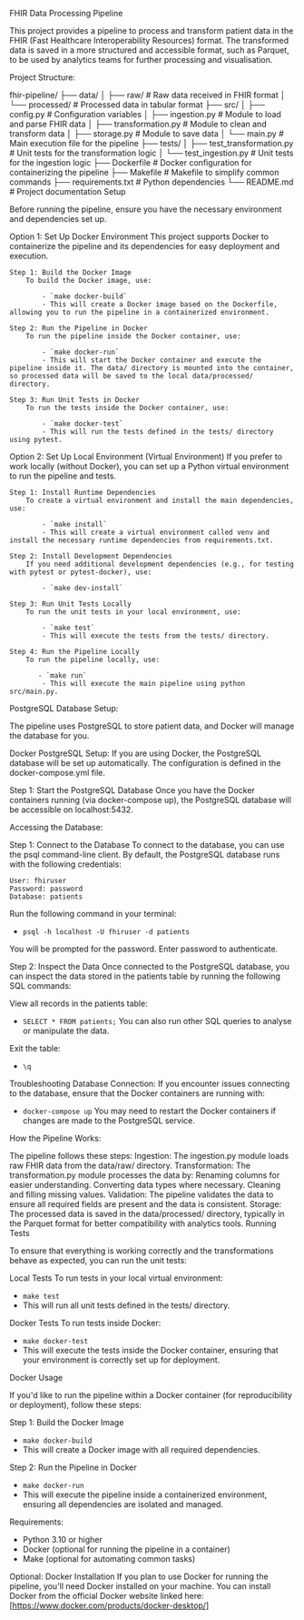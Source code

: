 FHIR Data Processing Pipeline

This project provides a pipeline to process and transform patient data in the FHIR (Fast Healthcare Interoperability Resources) format. The transformed data is saved in a more structured and accessible format, such as Parquet, to be used by analytics teams for further processing and visualisation.

Project Structure:

fhir-pipeline/
├── data/
│   ├── raw/          # Raw data received in FHIR format
│   └── processed/    # Processed data in tabular format
├── src/
│   ├── config.py     # Configuration variables
│   ├── ingestion.py  # Module to load and parse FHIR data
│   ├── transformation.py # Module to clean and transform data
│   ├── storage.py    # Module to save data
│   └── main.py       # Main execution file for the pipeline
├── tests/
│   ├── test_transformation.py # Unit tests for the transformation logic
│   └── test_ingestion.py     # Unit tests for the ingestion logic
├── Dockerfile        # Docker configuration for containerizing the pipeline
├── Makefile          # Makefile to simplify common commands
├── requirements.txt  # Python dependencies
└── README.md         # Project documentation
Setup

Before running the pipeline, ensure you have the necessary environment and dependencies set up.

Option 1: Set Up Docker Environment
This project supports Docker to containerize the pipeline and its dependencies for easy deployment and execution.

    Step 1: Build the Docker Image
        To build the Docker image, use:

            - `make docker-build`
            - This will create a Docker image based on the Dockerfile, allowing you to run the pipeline in a containerized environment.

    Step 2: Run the Pipeline in Docker
        To run the pipeline inside the Docker container, use:

            - `make docker-run`
            - This will start the Docker container and execute the pipeline inside it. The data/ directory is mounted into the container, so processed data will be saved to the local data/processed/ directory.

    Step 3: Run Unit Tests in Docker
        To run the tests inside the Docker container, use:

            - `make docker-test`
            - This will run the tests defined in the tests/ directory using pytest.

Option 2: Set Up Local Environment (Virtual Environment)
If you prefer to work locally (without Docker), you can set up a Python virtual environment to run the pipeline and tests.

    Step 1: Install Runtime Dependencies
        To create a virtual environment and install the main dependencies, use:

            - `make install`
            - This will create a virtual environment called venv and install the necessary runtime dependencies from requirements.txt.

    Step 2: Install Development Dependencies
        If you need additional development dependencies (e.g., for testing with pytest or pytest-docker), use:

            - `make dev-install`

    Step 3: Run Unit Tests Locally
        To run the unit tests in your local environment, use:

            - `make test`
            - This will execute the tests from the tests/ directory.

    Step 4: Run the Pipeline Locally
        To run the pipeline locally, use:

           - `make run`
            - This will execute the main pipeline using python src/main.py.

PostgreSQL Database Setup:

The pipeline uses PostgreSQL to store patient data, and Docker will manage the database for you.

Docker PostgreSQL Setup:
If you are using Docker, the PostgreSQL database will be set up automatically. The configuration is defined in the docker-compose.yml file.

Step 1: Start the PostgreSQL Database
Once you have the Docker containers running (via docker-compose up), the PostgreSQL database will be accessible on localhost:5432.

Accessing the Database:

Step 1: Connect to the Database
To connect to the database, you can use the psql command-line client. By default, the PostgreSQL database runs with the following credentials:

    User: fhiruser
    Password: password
    Database: patients

Run the following command in your terminal:
- `psql -h localhost -U fhiruser -d patients`

You will be prompted for the password. Enter password to authenticate.

Step 2: Inspect the Data
Once connected to the PostgreSQL database, you can inspect the data stored in the patients table by running the following SQL commands:

View all records in the patients table:
- `SELECT * FROM patients;`
You can also run other SQL queries to analyse or manipulate the data.

Exit the table:
- `\q`

Troubleshooting Database Connection:
If you encounter issues connecting to the database, ensure that the Docker containers are running with:

- `docker-compose up`
You may need to restart the Docker containers if changes are made to the PostgreSQL service.

How the Pipeline Works:

The pipeline follows these steps:
    Ingestion: The ingestion.py module loads raw FHIR data from the data/raw/ directory.
    Transformation: The transformation.py module processes the data by:
    Renaming columns for easier understanding.
    Converting data types where necessary.
    Cleaning and filling missing values.
    Validation: The pipeline validates the data to ensure all required fields are present and the data is consistent.
    Storage: The processed data is saved in the data/processed/ directory, typically in the Parquet format for better compatibility with analytics tools.
    Running Tests

To ensure that everything is working correctly and the transformations behave as expected, you can run the unit tests:

Local Tests
To run tests in your local virtual environment:

- `make test`
- This will run all unit tests defined in the tests/ directory.

Docker Tests
To run tests inside Docker:

- `make docker-test`
- This will execute the tests inside the Docker container, ensuring that your environment is correctly set up for deployment.

Docker Usage

If you'd like to run the pipeline within a Docker container (for reproducibility or deployment), follow these steps:

Step 1: Build the Docker Image
- `make docker-build`
- This will create a Docker image with all required dependencies.

Step 2: Run the Pipeline in Docker
- `make docker-run`
- This will execute the pipeline inside a containerized environment, ensuring all dependencies are isolated and managed.

Requirements:

- Python 3.10 or higher
- Docker (optional for running the pipeline in a container)
- Make (optional for automating common tasks)

Optional: Docker Installation
If you plan to use Docker for running the pipeline, you'll need Docker installed on your machine. You can install Docker from the official Docker website linked here: [https://www.docker.com/products/docker-desktop/]



